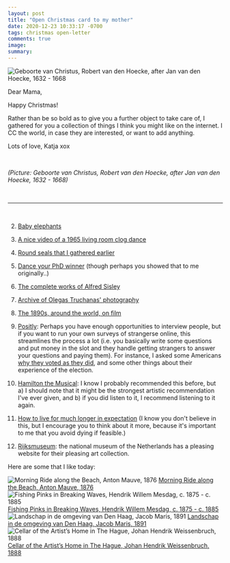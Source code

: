 ```yaml
---
layout: post
title: "Open Christmas card to my mother"
date: 2020-12-23 10:33:17 -0700
tags: christmas open-letter
comments: true
image:
summary:
---
```

![Geboorte van Christus, Robert van den Hoecke, after Jan van den Hoecke, 1632 - 1668](https://hosting.photobucket.com/images/i/katjasgrace/RP_P_1935_214.jpg)


Dear Mama,

Happy Christmas!

Rather than be so bold as to give you a further object to take care of, I gathered for you a collection of things I think you might like on the internet. I CC the world, in case they are interested, or want to add anything.

Lots of love,
Katja
xox

&nbsp;

*(Picture: Geboorte van Christus, Robert van den Hoecke, after Jan van den Hoecke, 1632 - 1668)*

&nbsp;

***

&nbsp;

2. [Baby elephants](https://www.youtube.com/watch?v=n61fHYOTc_4)

3. [A nice video of a 1965 living room clog dance](https://www.youtube.com/watch?v=cs2j8f7H2WY)

4. [Round seals that I gathered earlier](https://worldspiritsockpuppet.com/2020/10/16/MORE-SEALS.html)

5. [Dance your PhD winner](https://www.youtube.com/watch?v=nUQvJOSCoi4) (though perhaps you showed that to me originally..)

6. [The complete works of Alfred Sisley](https://www.alfredsisley.org/the-complete-works.html)

7. [Archive of Olegas Truchanas' photography](https://nla.gov.au/nla.obj-144700220)

8. [The 1890s, around the world, on film](https://www.youtube.com/watch?v=rHqha40xRL4&t=131s)

9. [Positly](https://www.positly.com/about/): Perhaps you have enough opportunities to interview people, but if you want to run your own surveys of strangerse online, this streamlines the process a lot (i.e. you basically write some questions and put money in the slot and they handle getting strangers to answer your questions and paying them). For instance, I asked some Americans [why they voted as they did](https://worldspiritsockpuppet.com/2020/11/06/why-trump.html), and some other things about their experience of the election.

10. [Hamilton the Musical](https://www.youtube.com/watch?v=aPSWZUExZ8M&list=RDaPSWZUExZ8M&start_radio=1&t=4435): I know I probably recommended this before, but a) I should note that it might be the strongest artistic recommendation I've ever given, and b) if you did listen to it, I recommend listening to it again.

11. [How to live for much longer in expectation](https://waitbutwhy.com/2016/03/cryonics.html) (I know you don't believe in this, but I encourage you to think about it more, because it's important to me that you avoid dying if feasible.)

12. [Rijksmuseum](https://www.rijksmuseum.nl/en): the national museum of the Netherlands has a pleasing website for their pleasing art collection.

  Here are some that I like today:

  ![Morning Ride along the Beach, Anton Mauve, 1876](https://hosting.photobucket.com/images/i/katjasgrace/SK_A_3602.jpg)
  [Morning Ride along the Beach, Anton Mauve, 1876](https://www.rijksmuseum.nl/en/rijksstudio/styles/the-hague-school/objects#/SK-A-3602,2)
  ![Fishing Pinks in Breaking Waves, Hendrik Willem Mesdag, c. 1875 - c. 1885](https://hosting.photobucket.com/images/i/katjasgrace/SK_A_2670.jpg)
  [Fishing Pinks in Breaking Waves, Hendrik Willem Mesdag, c. 1875 - c. 1885](https://www.rijksmuseum.nl/en/rijksstudio/styles/the-hague-school/objects#/SK-A-2670,4)
  ![Landschap in de omgeving van Den Haag, Jacob Maris, 1891](https://hosting.photobucket.com/images/i/katjasgrace/SK_A_2468.jpg)
  [Landschap in de omgeving van Den Haag, Jacob Maris, 1891](https://www.rijksmuseum.nl/en/my/collections/1870975--jos-denneman/haagse-school/objecten#/SK-A-2468,46)
  ![Cellar of the Artist’s Home in The Hague, Johan Hendrik Weissenbruch, 1888](https://hosting.photobucket.com/images/i/katjasgrace/SK_A_3618.jpg)
  [Cellar of the Artist’s Home in The Hague, Johan Hendrik Weissenbruch, 1888](https://www.rijksmuseum.nl/en/my/collections/1870975--jos-denneman/haagse-school/objecten#/SK-A-3618,5)
